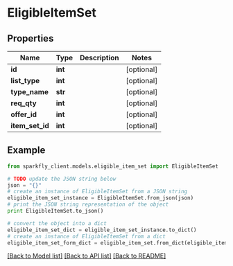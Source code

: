 # EligibleItemSet


## Properties
Name | Type | Description | Notes
------------ | ------------- | ------------- | -------------
**id** | **int** |  | [optional] 
**list_type** | **int** |  | [optional] 
**type_name** | **str** |  | [optional] 
**req_qty** | **int** |  | [optional] 
**offer_id** | **int** |  | [optional] 
**item_set_id** | **int** |  | [optional] 

## Example

```python
from sparkfly_client.models.eligible_item_set import EligibleItemSet

# TODO update the JSON string below
json = "{}"
# create an instance of EligibleItemSet from a JSON string
eligible_item_set_instance = EligibleItemSet.from_json(json)
# print the JSON string representation of the object
print EligibleItemSet.to_json()

# convert the object into a dict
eligible_item_set_dict = eligible_item_set_instance.to_dict()
# create an instance of EligibleItemSet from a dict
eligible_item_set_form_dict = eligible_item_set.from_dict(eligible_item_set_dict)
```
[[Back to Model list]](../README.md#documentation-for-models) [[Back to API list]](../README.md#documentation-for-api-endpoints) [[Back to README]](../README.md)



